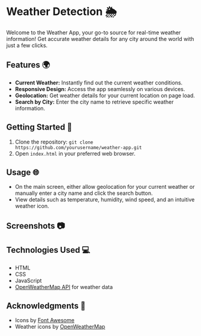 # Weather Detection 🌦️

Welcome to the Weather App, your go-to source for real-time weather information! Get accurate weather details for any city around the world with just a few clicks.

## Features 🌍

- **Current Weather:** Instantly find out the current weather conditions.
- **Responsive Design:** Access the app seamlessly on various devices.
- **Geolocation:** Get weather details for your current location on page load.
- **Search by City:** Enter the city name to retrieve specific weather information.

## Getting Started 🚀

1. Clone the repository: `git clone https://github.com/yourusername/weather-app.git`
2. Open `index.html` in your preferred web browser.

## Usage 🌐

- On the main screen, either allow geolocation for your current weather or manually enter a city name and click the search button.
- View details such as temperature, humidity, wind speed, and an intuitive weather icon.

## Screenshots 📷



## Technologies Used 💻

- HTML
- CSS
- JavaScript
- [OpenWeatherMap API](https://openweathermap.org/api) for weather data

## Acknowledgments 🙏

- Icons by [Font Awesome](https://fontawesome.com/)
- Weather icons by [OpenWeatherMap](https://openweathermap.org/weather-conditions)
